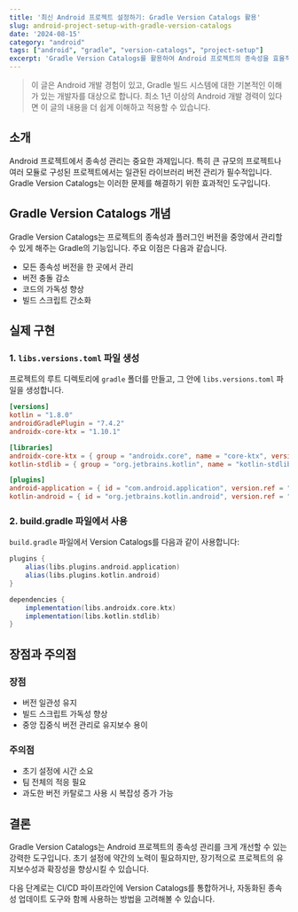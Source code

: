 ```yaml
---
title: '최신 Android 프로젝트 설정하기: Gradle Version Catalogs 활용'
slug: android-project-setup-with-gradle-version-catalogs
date: '2024-08-15'
category: "android"
tags: ["android", "gradle", "version-catalogs", "project-setup"]
excerpt: 'Gradle Version Catalogs를 활용하여 Android 프로젝트의 종속성을 효율적으로 관리하는 방법을 알아봅니다.'
---
```


> 이 글은 Android 개발 경험이 있고, Gradle 빌드 시스템에 대한 기본적인 이해가 있는 개발자를 대상으로 합니다. 최소 1년 이상의 Android 개발 경력이 있다면 이 글의 내용을 더 쉽게 이해하고 적용할 수 있습니다.

## 소개

Android 프로젝트에서 종속성 관리는 중요한 과제입니다. 특히 큰 규모의 프로젝트나 여러 모듈로 구성된 프로젝트에서는 일관된 라이브러리 버전 관리가 필수적입니다. Gradle Version Catalogs는 이러한 문제를 해결하기 위한 효과적인 도구입니다.

## Gradle Version Catalogs 개념

Gradle Version Catalogs는 프로젝트의 종속성과 플러그인 버전을 중앙에서 관리할 수 있게 해주는 Gradle의 기능입니다. 주요 이점은 다음과 같습니다.

- 모든 종속성 버전을 한 곳에서 관리
- 버전 충돌 감소
- 코드의 가독성 향상
- 빌드 스크립트 간소화

## 실제 구현

### 1. `libs.versions.toml` 파일 생성

프로젝트의 루트 디렉토리에 `gradle` 폴더를 만들고, 그 안에 `libs.versions.toml` 파일을 생성합니다.

```toml
[versions]
kotlin = "1.8.0"
androidGradlePlugin = "7.4.2"
androidx-core-ktx = "1.10.1"

[libraries]
androidx-core-ktx = { group = "androidx.core", name = "core-ktx", version.ref = "androidx-core-ktx" }
kotlin-stdlib = { group = "org.jetbrains.kotlin", name = "kotlin-stdlib", version.ref = "kotlin" }

[plugins]
android-application = { id = "com.android.application", version.ref = "androidGradlePlugin" }
kotlin-android = { id = "org.jetbrains.kotlin.android", version.ref = "kotlin" }
```

### 2. build.gradle 파일에서 사용

`build.gradle` 파일에서 Version Catalogs를 다음과 같이 사용합니다:

```groovy
plugins {
    alias(libs.plugins.android.application)
    alias(libs.plugins.kotlin.android)
}

dependencies {
    implementation(libs.androidx.core.ktx)
    implementation(libs.kotlin.stdlib)
}
```

## 장점과 주의점

### 장점
- 버전 일관성 유지
- 빌드 스크립트 가독성 향상
- 중앙 집중식 버전 관리로 유지보수 용이

### 주의점
- 초기 설정에 시간 소요
- 팀 전체의 적응 필요
- 과도한 버전 카탈로그 사용 시 복잡성 증가 가능

## 결론

Gradle Version Catalogs는 Android 프로젝트의 종속성 관리를 크게 개선할 수 있는 강력한 도구입니다. 초기 설정에 약간의 노력이 필요하지만, 장기적으로 프로젝트의 유지보수성과 확장성을 향상시킬 수 있습니다.

다음 단계로는 CI/CD 파이프라인에 Version Catalogs를 통합하거나, 자동화된 종속성 업데이트 도구와 함께 사용하는 방법을 고려해볼 수 있습니다.
